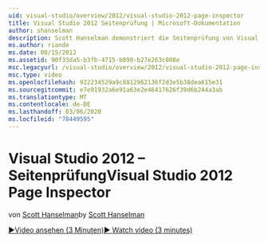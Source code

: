 ```yaml
---
uid: visual-studio/overview/2012/visual-studio-2012-page-inspector
title: Visual Studio 2012 Seitenprüfung | Microsoft-Dokumentation
author: shanselman
description: Scott Hanselman demonstriert die Seitenprüfung von Visual Studio 2012.
ms.author: riande
ms.date: 08/15/2012
ms.assetid: 90f33da5-b3fb-4715-b890-b27e263c808e
msc.legacyurl: /visual-studio/overview/2012/visual-studio-2012-page-inspector
msc.type: video
ms.openlocfilehash: 922234529a9c8812962136f2d3e5b38dea615e31
ms.sourcegitcommit: e7e91932a6e91a63e2e46417626f39d6b244a3ab
ms.translationtype: MT
ms.contentlocale: de-DE
ms.lasthandoff: 03/06/2020
ms.locfileid: "78449595"
---
```

# <a name="visual-studio-2012-page-inspector"></a><span data-ttu-id="64bf8-103">Visual Studio 2012 – Seitenprüfung</span><span class="sxs-lookup"><span data-stu-id="64bf8-103">Visual Studio 2012 Page Inspector</span></span>

<span data-ttu-id="64bf8-104">von [Scott Hanselman](https://github.com/shanselman)</span><span class="sxs-lookup"><span data-stu-id="64bf8-104">by [Scott Hanselman](https://github.com/shanselman)</span></span>

[<span data-ttu-id="64bf8-105">&#9654;Video ansehen (3 Minuten)</span><span class="sxs-lookup"><span data-stu-id="64bf8-105">&#9654; Watch video (3 minutes)</span></span>](https://channel9.msdn.com/Blogs/ASP-NET-Site-Videos/visual-studio-2012-page-inspector)
